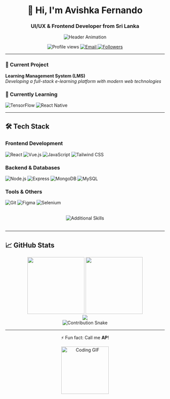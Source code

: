 <h1 align="center">👋 Hi, I'm Avishka Fernando</h1>
<h3 align="center">UI/UX & Frontend Developer from Sri Lanka</h3>

<div align="center">
  <img src="https://readme-typing-svg.herokuapp.com?font=Fira+Code&size=24&pause=1000&color=6C63FF&center=true&width=500&lines=Passionate+Developer;Clean+Code+Advocate;Problem+Solver" alt="Header Animation" />
</div>

<p align="center">
  <img src="https://komarev.com/ghpvc/?username=apromadh404&label=Profile%20Views&color=6C63FF&style=flat" alt="Profile views" />
  <a href="mailto:avishkaf404@gmail.com">
    <img src="https://img.shields.io/badge/Email-avishkaf404%40gmail.com-6C63FF?style=flat&logo=gmail" alt="Email" />
  </a>
  <a href="https://github.com/apromadh404">
    <img src="https://img.shields.io/github/followers/apromadh404?label=Followers&color=6C63FF&style=flat" alt="Followers" />
  </a>
</p>

---

### 🔭 Current Project
**Learning Management System (LMS)**  
*Developing a full-stack e-learning platform with modern web technologies*

### 🌱 Currently Learning
![TensorFlow](https://img.shields.io/badge/TensorFlow-FF6F00?style=for-the-badge&logo=tensorflow&logoColor=white)
![React Native](https://img.shields.io/badge/React_Native-20232A?style=for-the-badge&logo=react&logoColor=61DAFB)

---

## 🛠 Tech Stack

### Frontend Development
![React](https://img.shields.io/badge/React-20232A?style=for-the-badge&logo=react&logoColor=61DAFB)
![Vue.js](https://img.shields.io/badge/Vue.js-35495E?style=for-the-badge&logo=vuedotjs&logoColor=4FC08D)
![JavaScript](https://img.shields.io/badge/JavaScript-F7DF1E?style=for-the-badge&logo=javascript&logoColor=black)
![Tailwind CSS](https://img.shields.io/badge/Tailwind_CSS-38B2AC?style=for-the-badge&logo=tailwind-css&logoColor=white)

### Backend & Databases
![Node.js](https://img.shields.io/badge/Node.js-339933?style=for-the-badge&logo=nodedotjs&logoColor=white)
![Express](https://img.shields.io/badge/Express-000000?style=for-the-badge&logo=express&logoColor=white)
![MongoDB](https://img.shields.io/badge/MongoDB-47A248?style=for-the-badge&logo=mongodb&logoColor=white)
![MySQL](https://img.shields.io/badge/MySQL-4479A1?style=for-the-badge&logo=mysql&logoColor=white)

### Tools & Others
![Git](https://img.shields.io/badge/Git-F05032?style=for-the-badge&logo=git&logoColor=white)
![Figma](https://img.shields.io/badge/Figma-F24E1E?style=for-the-badge&logo=figma&logoColor=white)
![Selenium](https://img.shields.io/badge/Selenium-43B02A?style=for-the-badge&logo=selenium&logoColor=white)

<div align="center" style="margin: 2rem 0">
  <img src="https://skillicons.dev/icons?i=java,php,python,bootstrap" alt="Additional Skills" />
</div>

---

## 📈 GitHub Stats

<div align="center">
  <img height="180em" src="https://github-readme-stats.vercel.app/api?username=apromadh404&show_icons=true&theme=radical&hide_border=true" />
  <img height="180em" src="https://github-readme-stats.vercel.app/api/top-langs/?username=apromadh404&layout=compact&theme=radical&hide_border=true" />
</div>

<div align="center">
  <img src="https://github-readme-streak-stats.herokuapp.com/?user=apromadh404&theme=radical&hide_border=true" />
</div>

<div align="center">
  <img src="https://github.com/apromadh404/apromadh404/blob/output/github-contribution-grid-snake.svg" alt="Contribution Snake" />
</div>

---

<div align="center">
  <p>⚡ Fun fact: Call me <strong>AP</strong>!</p>
  <img src="https://media.giphy.com/media/L1R1tvI9svkIWwpVYr/giphy.gif" width="150" alt="Coding GIF">
</div>
